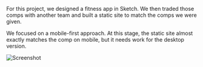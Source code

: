 For this project, we designed a fitness app in Sketch. We then traded those comps with another team and built a static site to match the comps we were given.

We focused on a mobile-first approach. At this stage, the static site almost exactly matches the comp on mobile, but it needs work for the desktop version.

![Screenshot](file:///Users/christinegamble/Desktop/Screen%20Shot%202017-02-26%20at%201.57.43%20PM.png)
